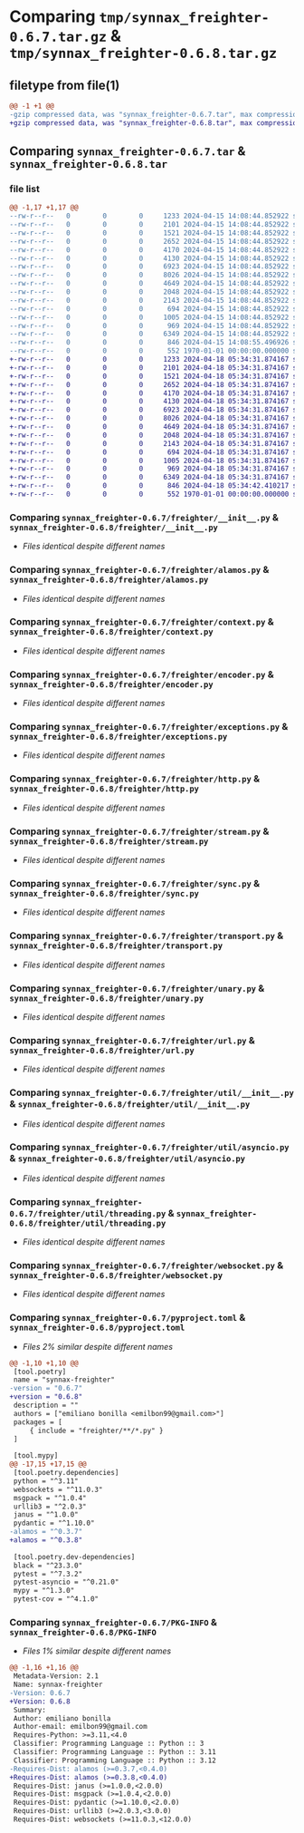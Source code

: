 # Comparing `tmp/synnax_freighter-0.6.7.tar.gz` & `tmp/synnax_freighter-0.6.8.tar.gz`

## filetype from file(1)

```diff
@@ -1 +1 @@
-gzip compressed data, was "synnax_freighter-0.6.7.tar", max compression
+gzip compressed data, was "synnax_freighter-0.6.8.tar", max compression
```

## Comparing `synnax_freighter-0.6.7.tar` & `synnax_freighter-0.6.8.tar`

### file list

```diff
@@ -1,17 +1,17 @@
--rw-r--r--   0        0        0     1233 2024-04-15 14:08:44.852922 synnax_freighter-0.6.7/freighter/__init__.py
--rw-r--r--   0        0        0     2101 2024-04-15 14:08:44.852922 synnax_freighter-0.6.7/freighter/alamos.py
--rw-r--r--   0        0        0     1521 2024-04-15 14:08:44.852922 synnax_freighter-0.6.7/freighter/context.py
--rw-r--r--   0        0        0     2652 2024-04-15 14:08:44.852922 synnax_freighter-0.6.7/freighter/encoder.py
--rw-r--r--   0        0        0     4170 2024-04-15 14:08:44.852922 synnax_freighter-0.6.7/freighter/exceptions.py
--rw-r--r--   0        0        0     4130 2024-04-15 14:08:44.852922 synnax_freighter-0.6.7/freighter/http.py
--rw-r--r--   0        0        0     6923 2024-04-15 14:08:44.852922 synnax_freighter-0.6.7/freighter/stream.py
--rw-r--r--   0        0        0     8026 2024-04-15 14:08:44.852922 synnax_freighter-0.6.7/freighter/sync.py
--rw-r--r--   0        0        0     4649 2024-04-15 14:08:44.852922 synnax_freighter-0.6.7/freighter/transport.py
--rw-r--r--   0        0        0     2048 2024-04-15 14:08:44.852922 synnax_freighter-0.6.7/freighter/unary.py
--rw-r--r--   0        0        0     2143 2024-04-15 14:08:44.852922 synnax_freighter-0.6.7/freighter/url.py
--rw-r--r--   0        0        0      694 2024-04-15 14:08:44.852922 synnax_freighter-0.6.7/freighter/util/__init__.py
--rw-r--r--   0        0        0     1005 2024-04-15 14:08:44.852922 synnax_freighter-0.6.7/freighter/util/asyncio.py
--rw-r--r--   0        0        0      969 2024-04-15 14:08:44.852922 synnax_freighter-0.6.7/freighter/util/threading.py
--rw-r--r--   0        0        0     6349 2024-04-15 14:08:44.852922 synnax_freighter-0.6.7/freighter/websocket.py
--rw-r--r--   0        0        0      846 2024-04-15 14:08:55.496926 synnax_freighter-0.6.7/pyproject.toml
--rw-r--r--   0        0        0      552 1970-01-01 00:00:00.000000 synnax_freighter-0.6.7/PKG-INFO
+-rw-r--r--   0        0        0     1233 2024-04-18 05:34:31.874167 synnax_freighter-0.6.8/freighter/__init__.py
+-rw-r--r--   0        0        0     2101 2024-04-18 05:34:31.874167 synnax_freighter-0.6.8/freighter/alamos.py
+-rw-r--r--   0        0        0     1521 2024-04-18 05:34:31.874167 synnax_freighter-0.6.8/freighter/context.py
+-rw-r--r--   0        0        0     2652 2024-04-18 05:34:31.874167 synnax_freighter-0.6.8/freighter/encoder.py
+-rw-r--r--   0        0        0     4170 2024-04-18 05:34:31.874167 synnax_freighter-0.6.8/freighter/exceptions.py
+-rw-r--r--   0        0        0     4130 2024-04-18 05:34:31.874167 synnax_freighter-0.6.8/freighter/http.py
+-rw-r--r--   0        0        0     6923 2024-04-18 05:34:31.874167 synnax_freighter-0.6.8/freighter/stream.py
+-rw-r--r--   0        0        0     8026 2024-04-18 05:34:31.874167 synnax_freighter-0.6.8/freighter/sync.py
+-rw-r--r--   0        0        0     4649 2024-04-18 05:34:31.874167 synnax_freighter-0.6.8/freighter/transport.py
+-rw-r--r--   0        0        0     2048 2024-04-18 05:34:31.874167 synnax_freighter-0.6.8/freighter/unary.py
+-rw-r--r--   0        0        0     2143 2024-04-18 05:34:31.874167 synnax_freighter-0.6.8/freighter/url.py
+-rw-r--r--   0        0        0      694 2024-04-18 05:34:31.874167 synnax_freighter-0.6.8/freighter/util/__init__.py
+-rw-r--r--   0        0        0     1005 2024-04-18 05:34:31.874167 synnax_freighter-0.6.8/freighter/util/asyncio.py
+-rw-r--r--   0        0        0      969 2024-04-18 05:34:31.874167 synnax_freighter-0.6.8/freighter/util/threading.py
+-rw-r--r--   0        0        0     6349 2024-04-18 05:34:31.874167 synnax_freighter-0.6.8/freighter/websocket.py
+-rw-r--r--   0        0        0      846 2024-04-18 05:34:42.410217 synnax_freighter-0.6.8/pyproject.toml
+-rw-r--r--   0        0        0      552 1970-01-01 00:00:00.000000 synnax_freighter-0.6.8/PKG-INFO
```

### Comparing `synnax_freighter-0.6.7/freighter/__init__.py` & `synnax_freighter-0.6.8/freighter/__init__.py`

 * *Files identical despite different names*

### Comparing `synnax_freighter-0.6.7/freighter/alamos.py` & `synnax_freighter-0.6.8/freighter/alamos.py`

 * *Files identical despite different names*

### Comparing `synnax_freighter-0.6.7/freighter/context.py` & `synnax_freighter-0.6.8/freighter/context.py`

 * *Files identical despite different names*

### Comparing `synnax_freighter-0.6.7/freighter/encoder.py` & `synnax_freighter-0.6.8/freighter/encoder.py`

 * *Files identical despite different names*

### Comparing `synnax_freighter-0.6.7/freighter/exceptions.py` & `synnax_freighter-0.6.8/freighter/exceptions.py`

 * *Files identical despite different names*

### Comparing `synnax_freighter-0.6.7/freighter/http.py` & `synnax_freighter-0.6.8/freighter/http.py`

 * *Files identical despite different names*

### Comparing `synnax_freighter-0.6.7/freighter/stream.py` & `synnax_freighter-0.6.8/freighter/stream.py`

 * *Files identical despite different names*

### Comparing `synnax_freighter-0.6.7/freighter/sync.py` & `synnax_freighter-0.6.8/freighter/sync.py`

 * *Files identical despite different names*

### Comparing `synnax_freighter-0.6.7/freighter/transport.py` & `synnax_freighter-0.6.8/freighter/transport.py`

 * *Files identical despite different names*

### Comparing `synnax_freighter-0.6.7/freighter/unary.py` & `synnax_freighter-0.6.8/freighter/unary.py`

 * *Files identical despite different names*

### Comparing `synnax_freighter-0.6.7/freighter/url.py` & `synnax_freighter-0.6.8/freighter/url.py`

 * *Files identical despite different names*

### Comparing `synnax_freighter-0.6.7/freighter/util/__init__.py` & `synnax_freighter-0.6.8/freighter/util/__init__.py`

 * *Files identical despite different names*

### Comparing `synnax_freighter-0.6.7/freighter/util/asyncio.py` & `synnax_freighter-0.6.8/freighter/util/asyncio.py`

 * *Files identical despite different names*

### Comparing `synnax_freighter-0.6.7/freighter/util/threading.py` & `synnax_freighter-0.6.8/freighter/util/threading.py`

 * *Files identical despite different names*

### Comparing `synnax_freighter-0.6.7/freighter/websocket.py` & `synnax_freighter-0.6.8/freighter/websocket.py`

 * *Files identical despite different names*

### Comparing `synnax_freighter-0.6.7/pyproject.toml` & `synnax_freighter-0.6.8/pyproject.toml`

 * *Files 2% similar despite different names*

```diff
@@ -1,10 +1,10 @@
 [tool.poetry]
 name = "synnax-freighter"
-version = "0.6.7"
+version = "0.6.8"
 description = ""
 authors = ["emiliano bonilla <emilbon99@gmail.com>"]
 packages = [
     { include = "freighter/**/*.py" }
 ]
 
 [tool.mypy]
@@ -17,15 +17,15 @@
 [tool.poetry.dependencies]
 python = "^3.11"
 websockets = "^11.0.3"
 msgpack = "^1.0.4"
 urllib3 = "^2.0.3"
 janus = "^1.0.0"
 pydantic = "^1.10.0"
-alamos = "^0.3.7"
+alamos = "^0.3.8"
 
 [tool.poetry.dev-dependencies]
 black = "^23.3.0"
 pytest = "^7.3.2"
 pytest-asyncio = "^0.21.0"
 mypy = "^1.3.0"
 pytest-cov = "^4.1.0"
```

### Comparing `synnax_freighter-0.6.7/PKG-INFO` & `synnax_freighter-0.6.8/PKG-INFO`

 * *Files 1% similar despite different names*

```diff
@@ -1,16 +1,16 @@
 Metadata-Version: 2.1
 Name: synnax-freighter
-Version: 0.6.7
+Version: 0.6.8
 Summary: 
 Author: emiliano bonilla
 Author-email: emilbon99@gmail.com
 Requires-Python: >=3.11,<4.0
 Classifier: Programming Language :: Python :: 3
 Classifier: Programming Language :: Python :: 3.11
 Classifier: Programming Language :: Python :: 3.12
-Requires-Dist: alamos (>=0.3.7,<0.4.0)
+Requires-Dist: alamos (>=0.3.8,<0.4.0)
 Requires-Dist: janus (>=1.0.0,<2.0.0)
 Requires-Dist: msgpack (>=1.0.4,<2.0.0)
 Requires-Dist: pydantic (>=1.10.0,<2.0.0)
 Requires-Dist: urllib3 (>=2.0.3,<3.0.0)
 Requires-Dist: websockets (>=11.0.3,<12.0.0)
```

